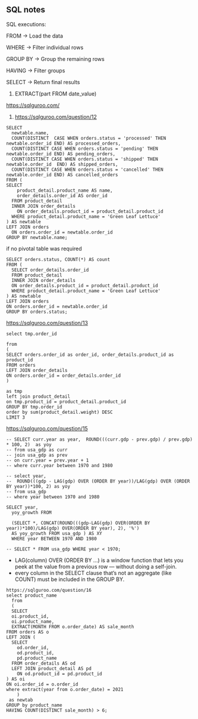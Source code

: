 ## SQL notes

SQL executions:

FROM → Load the data

WHERE → Filter individual rows

GROUP BY → Group the remaining rows

HAVING → Filter groups

SELECT → Return final results


1. EXTRACT(part FROM date_value)


https://sqlguroo.com/

1. https://sqlguroo.com/question/12

```
SELECT 
  newtable.name,
  COUNT(DISTINCT  CASE WHEN orders.status = 'processed' THEN newtable.order_id END) AS processed_orders,
  COUNT(DISTINCT CASE WHEN orders.status = 'pending' THEN newtable.order_id END) AS pending_orders,
  COUNT(DISTINCT CASE WHEN orders.status = 'shipped' THEN newtable.order_id  END) AS shipped_orders,
  COUNT(DISTINCT CASE WHEN orders.status = 'cancelled' THEN newtable.order_id END) AS cancelled_orders
FROM (
SELECT 
    product_detail.product_name AS name, 
    order_details.order_id AS order_id 
  FROM product_detail 
  INNER JOIN order_details 
    ON order_details.product_id = product_detail.product_id 
  WHERE product_detail.product_name = 'Green Leaf Lettuce'
) AS newtable
LEFT JOIN orders  
  ON orders.order_id = newtable.order_id
GROUP BY newtable.name;

```
if no pivotal table was required 

```
SELECT orders.status, COUNT(*) AS count
FROM (
  SELECT order_details.order_id
  FROM product_detail
  INNER JOIN order_details
  ON order_details.product_id = product_detail.product_id
  WHERE product_detail.product_name = 'Green Leaf Lettuce'
) AS newtable
LEFT JOIN orders
ON orders.order_id = newtable.order_id
GROUP BY orders.status;
```

https://sqlguroo.com/question/13

```
select tmp.order_id

from  
(
SELECT orders.order_id as order_id, order_details.product_id as product_id
FROM orders
LEFT JOIN order_details
ON orders.order_id = order_details.order_id 
) 
  
as tmp
left join product_detail
on tmp.product_id = product_detail.product_id
GROUP BY tmp.order_id 
order by sum(product_detail.weight) DESC
LIMIT 3
```

https://sqlguroo.com/question/15

```
-- SELECT curr.year as year,  ROUND(((curr.gdp - prev.gdp) / prev.gdp) * 100, 2)  as yoy
-- from usa_gdp as curr
-- join usa_gdp as prev
-- on curr.year = prev.year + 1
-- where curr.year between 1970 and 1980

-- select year, 
--  ROUND(((gdp - LAG(gdp) OVER (ORDER BY year))/LAG(gdp) OVER (ORDER BY year))*100, 2) as yoy
-- from usa_gdp
-- where year between 1970 and 1980

SELECT year, 
  yoy_growth FROM 
  
  (SELECT *, CONCAT(ROUND(((gdp-LAG(gdp) OVER(ORDER BY year))*100)/LAG(gdp) OVER(ORDER BY year), 2), '%') 
  AS yoy_growth FROM usa_gdp ) AS XY 
  WHERE year BETWEEN 1970 AND 1980

-- SELECT * FROM usa_gdp WHERE year < 1970;

```

* LAG(column) OVER (ORDER BY ...) is a window function that lets you peek at the value from a previous row —  without doing a self-join.
* every column in the SELECT clause that’s not an aggregate (like COUNT) must be included in the GROUP BY.

```
https://sqlguroo.com/question/16
select product_name
  from
  (
  SELECT 
  oi.product_id, 
  oi.product_name, 
  EXTRACT(MONTH FROM o.order_date) AS sale_month
FROM orders AS o
LEFT JOIN (
  SELECT 
    od.order_id, 
    od.product_id, 
    pd.product_name
  FROM order_details AS od
  LEFT JOIN product_detail AS pd
    ON od.product_id = pd.product_id
) AS oi
ON oi.order_id = o.order_id
where extract(year from o.order_date) = 2021 
    ) 
 as newtab
GROUP by product_name
HAVING COUNT(DISTINCT sale_month) > 6;
```

 






